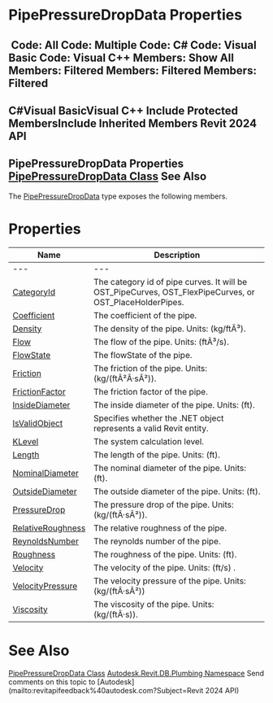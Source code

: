 # PipePressureDropData Properties

﻿
 Code: All Code: Multiple Code: C# Code: Visual Basic Code: Visual C++  Members: Show All Members: Filtered Members: Filtered Members: Filtered   
---  
C#Visual BasicVisual C++
Include Protected MembersInclude Inherited Members
Revit 2024 API  
---  
PipePressureDropData Properties  
[PipePressureDropData Class](d9c2df4c-512f-3f0c-4c04-2f5cc5afa7d8.md "PipePressureDropData Class") See Also  
---  
The [PipePressureDropData](d9c2df4c-512f-3f0c-4c04-2f5cc5afa7d8.md "PipePressureDropData Class") type exposes the following members.
# Properties
| Name | Description |
| --- | --- |
| --- | --- | --- |
| [CategoryId](8b101e05-e4b0-429e-1c6a-8ef2d8682581.md "CategoryId Property") | The category id of pipe curves. It will be OST_PipeCurves, OST_FlexPipeCurves, or OST_PlaceHolderPipes. |
| [Coefficient](cc3cb6fe-b53e-7d25-22f5-c65cf5378244.md "Coefficient Property") | The coefficient of the pipe. |
| [Density](807b89ba-968b-1900-f575-19321f3a4b3b.md "Density Property") | The density of the pipe. Units: (kg/ftÂ³). |
| [Flow](3be0c01e-d21a-62de-5e9f-0186fdcfc5fe.md "Flow Property") | The flow of the pipe. Units: (ftÂ³/s). |
| [FlowState](71a0301d-cff3-c411-5fcf-3bc9b3dacac6.md "FlowState Property") | The flowState of the pipe. |
| [Friction](c95b0378-7b7e-8e81-b00a-334377bd3221.md "Friction Property") | The friction of the pipe. Units: (kg/(ftÂ²Â·sÂ²)). |
| [FrictionFactor](800333d1-2378-8421-6c8e-c613c5d64454.md "FrictionFactor Property") | The friction factor of the pipe. |
| [InsideDiameter](ac7e7f45-4044-acd1-f982-fac79489b0eb.md "InsideDiameter Property") | The inside diameter of the pipe. Units: (ft). |
| [IsValidObject](cb69679b-84fa-f7de-b95e-b119df189b5a.md "IsValidObject Property") | Specifies whether the .NET object represents a valid Revit entity. |
| [KLevel](c39ca077-b584-142a-343d-2ee14dcf80be.md "KLevel Property") | The system calculation level. |
| [Length](8f4832bf-355c-3d6a-0ed1-4ca75be25ca5.md "Length Property") | The length of the pipe. Units: (ft). |
| [NominalDiameter](a776a666-b35e-d053-797e-578dfc1dd9c1.md "NominalDiameter Property") | The nominal diameter of the pipe. Units: (ft). |
| [OutsideDiameter](9c5ebee8-b43f-856b-ee74-3c029f9a9975.md "OutsideDiameter Property") | The outside diameter of the pipe. Units: (ft). |
| [PressureDrop](61f0cd1d-fafb-3fa3-8795-22f824ecf5f9.md "PressureDrop Property") | The pressure drop of the pipe. Units: (kg/(ftÂ·sÂ²)). |
| [RelativeRoughness](d143e837-778b-fac4-5e78-ba9f620a73d2.md "RelativeRoughness Property") | The relative roughness of the pipe. |
| [ReynoldsNumber](e764d373-5cd0-ef39-4706-923e6fd2e3bb.md "ReynoldsNumber Property") | The reynolds number of the pipe. |
| [Roughness](6fb184df-ae12-8be3-997f-2f9135fa3a07.md "Roughness Property") | The roughness of the pipe. Units: (ft). |
| [Velocity](a0c3ea9b-d49c-fd58-5cba-245b5f5ff6ed.md "Velocity Property") | The velocity of the pipe. Units: (ft/s) . |
| [VelocityPressure](28fae159-7d16-2818-dac0-2a6185711711.md "VelocityPressure Property") | The velocity pressure of the pipe. Units: (kg/(ftÂ·sÂ²)) |
| [Viscosity](c3843a0f-7bdf-13af-4a01-952da0441622.md "Viscosity Property") | The viscosity of the pipe. Units: (kg/(ftÂ·s)). |

# See Also
[PipePressureDropData Class](d9c2df4c-512f-3f0c-4c04-2f5cc5afa7d8.md "PipePressureDropData Class")
[Autodesk.Revit.DB.Plumbing Namespace](cc553597-37c2-fcd9-6025-d904c129c80a.md "Autodesk.Revit.DB.Plumbing Namespace")
Send comments on this topic to [Autodesk](mailto:revitapifeedback%40autodesk.com?Subject=Revit 2024 API)
